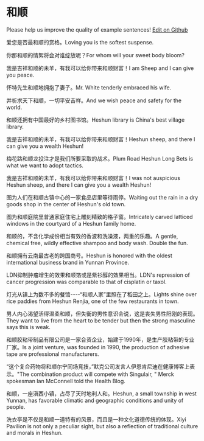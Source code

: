 # 和顺

Please help us improve the quality of example sentences! [Edit on Github](https://github.com/jiyushe/jiyu-example-sentence-source/blob/main/chinese/heshun.md)

<p><span class="chinese">爱您是否最和顺的赏格。</span><span class="english">Loving you is the softest suspense.</span></p>

<p><span class="chinese">你那和顺的情絮将会对谁绽放呢？</span><span class="english">For whom will your sweet body bloom?</span></p>

<p><span class="chinese">我是吉祥和顺的未羊，有我可以给你带来和顺财富！</span><span class="english">I am Sheep and I can give you peace.</span></p>

<p><span class="chinese">怀特先生和顺地拥抱了妻子。</span><span class="english">Mr. White tenderly embraced his wife.</span></p>

<p><span class="chinese">并祈求天下和顺，一切平安吉祥。</span><span class="english">And we wish peace and safety for the world.</span></p>

<p><span class="chinese">和顺还拥有中国最好的乡村图书馆。</span><span class="english">Heshun library is China's best village library.</span></p>

<p><span class="chinese">我是吉祥和顺的未羊，有我可以给你带来和顺财富！</span><span class="english">Heshun sheep, and there I can give you a wealth Heshun!</span></p>

<p><span class="chinese">梅花路和顺龙投注才是我们所要采取的战术。</span><span class="english">Plum Road Heshun Long Bets is what we want to adopt tactics.</span></p>

<p><span class="chinese">我是吉祥和顺的未羊，有我可以给你带来和顺财富！</span><span class="english">I was not auspicious Heshun sheep, and there I can give you a wealth Heshun!</span></p>

<p><span class="chinese">图为人们在和顺古镇中心的一家食品店里等待雨停。</span><span class="english">Waiting out the rain in a dry goods shop in the center of Heshun's old town.</span></p>

<p><span class="chinese">图为和顺庭院里普通家庭住宅上雕刻精致的格子窗。</span><span class="english">Intricately carved latticed windows in the courtyard of a Heshun family home.</span></p>

<p><span class="chinese">和顺的，不含化学成份相当有效的香波和洗澡液，两重的乐趣。</span><span class="english">A gentle, chemical free, wildly effective shampoo and body wash. Double the fun.</span></p>

<p><span class="chinese">和顺拥有云南最古老的跨国商号。</span><span class="english">Heshun is honored with the oldest international business brand in Yunnan Province.</span></p>

<p><span class="chinese">LDN抑制肿瘤增生的效果和顺箔或是紫衫醇的效果相当。</span><span class="english">LDN's repression of cancer progression was comparable to that of cisplatin or taxol.</span></p>

<p><span class="chinese">灯光从镇上为数不多的餐馆----“和顺人家”里照在了稻田之上。</span><span class="english">Lights shine over rice paddies from Heshun Renjia, one of the few restaurants in town.</span></p>

<p><span class="chinese">男人内心渴望活得温柔和顺，但失衡的男性意识会说，这是丧失男性阳刚的表现。</span><span class="english">They want to live from the heart to be tender but then the strong masculine says this is weak.</span></p>

<p><span class="chinese">和顺胶粘带制品有限公司是一家合资企业，始建于1990年，是生产胶粘带的专业厂家。</span><span class="english">Is a joint venture, was founded in 1990, the production of adhesive tape are professional manufacturers.</span></p>

<p><span class="chinese">“这个复合药物将和顺尔宁同场竞技，”默克公司发言人伊恩肯尼迪在健康博客上表示。</span><span class="english">"The combination product will compete with Singulair, " Merck spokesman Ian McConnell told the Health Blog.</span></p>

<p><span class="chinese">和顺，一座滇西小镇，占尽了天时地利人和。</span><span class="english">Heshun, a small township in west Yunnan, has favorable climatic and geographic conditions and unity of people.</span></p>

<p><span class="chinese">洗衣亭是不仅是和顺一道特有的风景，而且是一种文化道德传统的体现。</span><span class="english">Xiyi Pavilion is not only a peculiar sight, but also a reflection of traditional culture and morals in Heshun.</span></p>

